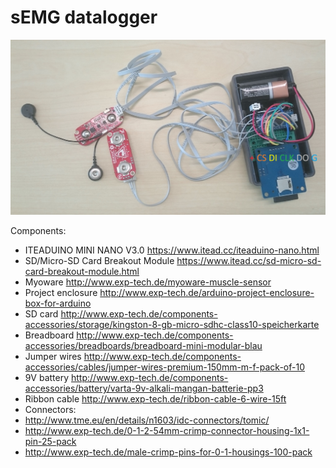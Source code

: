 # sEMG datalogger

![My image](https://github.com/smaert/semgdatalogger/blob/master/prototype.jpg)

Components:
* ITEADUINO MINI NANO V3.0	https://www.itead.cc/iteaduino-nano.html
* SD/Micro-SD Card Breakout Module	https://www.itead.cc/sd-micro-sd-card-breakout-module.html
* Myoware	http://www.exp-tech.de/myoware-muscle-sensor
* Project enclosure	http://www.exp-tech.de/arduino-project-enclosure-box-for-arduino
* SD card	http://www.exp-tech.de/components-accessories/storage/kingston-8-gb-micro-sdhc-class10-speicherkarte
* Breadboard	http://www.exp-tech.de/components-accessories/breadboards/breadboard-mini-modular-blau
* Jumper wires	http://www.exp-tech.de/components-accessories/cables/jumper-wires-premium-150mm-m-f-pack-of-10
* 9V battery	http://www.exp-tech.de/components-accessories/battery/varta-9v-alkali-mangan-batterie-pp3
* Ribbon cable	http://www.exp-tech.de/ribbon-cable-6-wire-15ft
* Connectors:
 * http://www.tme.eu/en/details/n1603/idc-connectors/tomic/
 * http://www.exp-tech.de/0-1-2-54mm-crimp-connector-housing-1x1-pin-25-pack
 * http://www.exp-tech.de/male-crimp-pins-for-0-1-housings-100-pack

